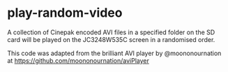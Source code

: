 # play-random-video
A collection of Cinepak encoded AVI files in a specified folder on the SD card will be played on the JC3248W535C screen in a randomised order.

This code was adapted from the brilliant AVI player by @moononournation at https://github.com/moononournation/aviPlayer
